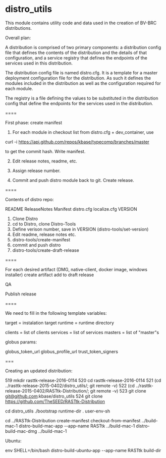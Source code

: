 distro_utils
============

This module contains utility code and data used in the creation of BV-BRC distributions.

Overall plan:

A distribution is comprised of two primary components: a distribution config file
that defines the contents of the distribution and the details of that configuration, and
a service registry that defines the endpoints of the services used in this distribution.

The distribution config file is named distro.cfg. It is a template for a 
master deployment configuration file for the distribution. As such it defines 
the modules included in the distribution as well as the configuration required 
for each module. 

The registry is a file defining the values to be substituted in the distribution config
that define the endpoints for the services used in the distribution.

====

First phase: create manifest

1. For each module in checkout list from distro.cfg + dev_container, use

curl -i https://api.github.com/repos/kbase/typecomp/branches/master

to get the commit hash. Write manifest.

2. Edit release notes, readme, etc.

3. Assign release number.

4. Commit and push distro module back to git. Create release.

====

Contents of distro repo:

README
ReleaseNotes
Manifest
distro.cfg
localize.cfg
VERSION 

1. Clone Distro
2. cd to Distro, clone Distro-Tools
3. Define verison number, save in VERSION (distro-tools/set-version)
4. Edit readme, release notes etc.
5. distro-tools/create-manifest
6. commit and push distro
7. distro-tools/create-draft-release

==== 

For each desired artifact (DMG, native-client, docker image, windows installer)
    create artifact
    add to draft release

QA

Publish release

====


We need to fill in the following template variables:

target = instalation target
runtime = runtime directory

clients = list of clients
services = list of services
masters = list of "master"s

globus params:

globus_token_url
globus_profile_url
trust_token_signers

===

Creating an updated distribution:

  519  mkdir rasttk-release-2016-0114
  520  cd rasttk-release-2016-0114
  521  (cd ../rasttk-release-2015-0402/distro_utils/; git remote -v)
  522  (cd ../rasttk-release-2015-0402/RASTtk-Distribution/; git remote -v)
  523  git clone git@github.com:kbase/distro_utils
  524  git clone https://github.com/TheSEED/RASTtk-Distribution
  
  cd distro_utils
  ./bootstrap runtime-dir
  . user-env-sh
  
  cd ../RASTtk-Distribution
  create-manifest
  checkout-from-manifest ../build-mac-1
  distro-build-mac-app --app-name RASTtk ../build-mac-1
  distro-build-mac-dmg ../build-mac-1

Ubuntu:

env SHELL=/bin/bash distro-build-ubuntu-app --app-name RASTtk build-dir
